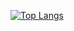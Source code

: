 [![Top Langs](https://github-readme-stats-ten-psi.vercel.app/api/top-langs/?username=RaynorDev&layout=pie)](https://github.com/RaynorDev/github-readme-stats)
